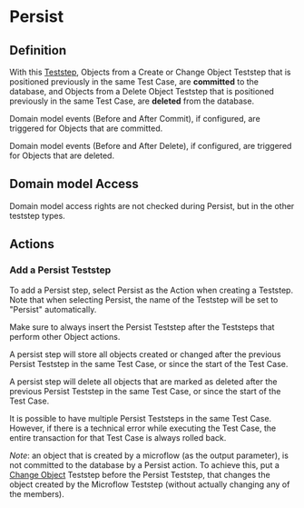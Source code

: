 # Persist

## Definition

With this [Teststep](.), Objects from a Create or Change Object Teststep that is positioned previously in the same Test Case, are **committed** to the database, and Objects from a Delete Object Teststep that is positioned previously in the same Test Case, are **deleted** from the database.

Domain model events (Before and After Commit), if configured, are triggered for Objects that are committed.

Domain model events (Before and After Delete), if configured, are triggered for Objects that are deleted.

## Domain model Access

Domain model access rights are not checked during Persist, but in the other teststep types.

## Actions

### Add a Persist Teststep

To add a Persist step, select Persist as the Action when creating a Teststep. Note that when selecting Persist, the name of the Teststep will be set to "Persist" automatically.

Make sure to always insert the Persist Teststep after the Teststeps that perform other Object actions. 

A persist step will store all objects created or changed after the previous Persist Teststep in the same Test Case, or since the start of the Test Case. 

A persist step will delete all objects that are marked as deleted after the previous Persist Teststep in the same Test Case, or since the start of the Test Case. 

It is possible to have multiple Persist Teststeps in the same Test Case. However, if there is a technical error while executing the Test Case, the entire transaction for that Test Case is always rolled back.

_Note_: an object that is created by a microflow (as the output parameter), is not committed to the database by a Persist action. To achieve this, put a [Change Object](change) Teststep before the Persist Teststep, that changes the object created by the Microflow Teststep (without actually changing any of the members).